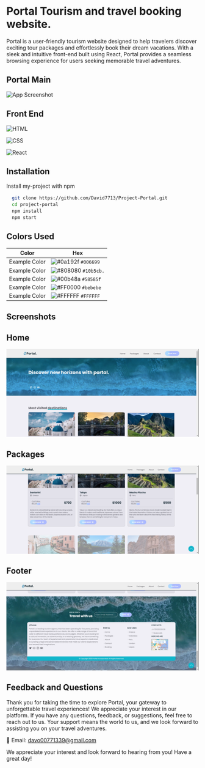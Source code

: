 
# Portal Tourism and travel booking website. 

Portal is a user-friendly tourism website designed to help travelers discover exciting tour packages and effortlessly book their dream vacations. With a sleek and intuitive front-end built using React, Portal provides a seamless browsing experience for users seeking memorable travel adventures.

  ## Portal Main
![App Screenshot](https://github.com/David7713/Project-Portal/blob/main/src/Screenshots/Main.png?raw=true)


## Front End



![HTML](https://img.shields.io/badge/-HTML-orange?logo=html5&logoColor=white)

![CSS](https://img.shields.io/badge/-CSS-blue?logo=css3&logoColor=white)

![React](https://img.shields.io/badge/-React-blue?logo=react&logoColor=white)


## Installation

Install my-project with npm

```bash
  git clone https://github.com/David7713/Project-Portal.git
  cd project-portal
  npm install
  npm start

```
    
## Colors Used

| Color         | Hex                                                                |
| ------------- | ------------------------------------------------------------------ |
| Example Color | ![#0a192f](https://via.placeholder.com/10/006699?text=+) `#006699` |
| Example Color | ![#808080](https://via.placeholder.com/10/10b5cb.?text=+) `#10b5cb.` |
| Example Color | ![#00b48a](https://via.placeholder.com/10/58585f?text=+) `#58585f` |
| Example Color | ![#FF0000](https://via.placeholder.com/10/bebebe?text=+) `#bebebe` |
| Example Color | ![#FFFFFF](https://via.placeholder.com/10/FFFFFF?text=+) `#FFFFFF` |


## Screenshots
   ## Home
![App Screenshot](https://github.com/David7713/Project-Portal/blob/main/src/Screenshots/Home.png?raw=true)

   ## Packages
![App Screenshot](https://github.com/David7713/Project-Portal/blob/main/src/Screenshots/Packages.png?raw=true)

   ## Footer
![App Screenshot](https://github.com/David7713/Project-Portal/blob/main/src/Screenshots/Footer.png?raw=true)

  




## Feedback and Questions
Thank you for taking the time to explore Portal, your gateway to unforgettable travel experiences! We appreciate your interest in our platform. If you have any questions, feedback, or suggestions, feel free to reach out to us. Your support means the world to us, and we look forward to assisting you on your travel adventures. 

📧 Email: davo00771339@gmail.com

We appreciate your interest and look forward to hearing from you! Have a great day!

